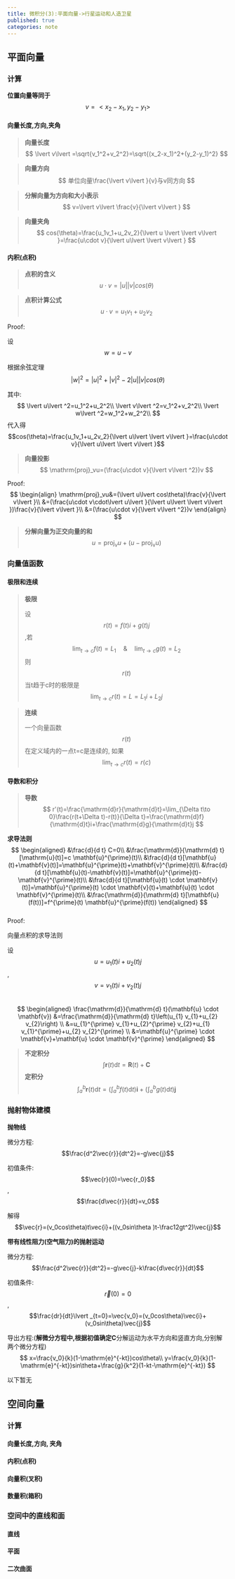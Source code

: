 ```yaml
---
title: 微积分(3):平面向量->行星运动和人造卫星
published: true
categories: note
---
```


## 平面向量

### 计算

**位置向量等同于**
$$
v=<x_2-x_1,y_2-y_1>
$$

#### 向量长度,方向,夹角

> **向量长度**
> $$
> \lvert v\lvert =\sqrt{v_1^2+v_2^2}=\sqrt{(x_2-x_1)^2+(y_2-y_1)^2}
> $$

> **向量方向**
> $$
> 单位向量\frac{\lvert v\lvert }{v}与v同方向
> $$

> **分解向量为方向和大小表示**
> $$
> v=\lvert v\lvert \frac{v}{\lvert v\lvert }
> $$

> **向量夹角**
> $$
> cos(\theta)=\frac{u_1v_1+u_2v_2}{\lvert u \lvert \lvert v\lvert }=\frac{u\cdot v}{\lvert u\lvert \lvert v\lvert }
> $$

#### 内积(点积)

> **点积的含义**
> $$
> u\cdot v=\lvert u\lvert \lvert v\lvert cos(\theta)
> $$

> **点积计算公式**
> $$
> u\cdot v=u_1v_1+u_2v_2
> $$

Proof:

设$$w=u-v$$

根据余弦定理$${\lvert w\lvert}^2={\lvert u\lvert }^2+\lvert v\lvert ^2-2\lvert u\lvert \lvert v\lvert cos(\theta)$$

其中:
$$
\lvert u\lvert ^2=u_1^2+u_2^2\\
\lvert v\lvert ^2=v_1^2+v_2^2\\
\lvert w\lvert ^2=w_1^2+w_2^2\\
$$
代入得$$cos(\theta)=\frac{u_1v_1+u_2v_2}{\lvert u\lvert \lvert v\lvert }=\frac{u\cdot v}{\lvert u\lvert \lvert v\lvert }$$

> **向量投影**
> $$
> \mathrm{proj}_vu=(\frac{u\cdot v}{\lvert v\lvert ^2})v
> $$

Proof:  
$$
\begin{align}
\mathrm{proj}_vu&=(\lvert u\lvert cos\theta)\frac{v}{\lvert v\lvert }\\
&=(\frac{u\cdot v\cdot\lvert u\lvert }{\lvert u\lvert \lvert v\lvert })\frac{v}{\lvert v\lvert }\\
&=(\frac{u\cdot v}{\lvert v\lvert ^2})v
\end{align}
$$

> **分解向量为正交向量的和**
> $$
> u=\mathrm{proj}_vu+(u-\mathrm{proj_vu})
> $$

### 向量值函数

#### 极限和连续

> **极限**
>
> 设$$r(t)=f(t)i+g(t)j$$,若
> $$
> \lim_{t\to c}f(t)=L_1 \quad \& \quad \lim_{t \to c}g(t)=L_2
> $$
> 则$$r(t)$$当t趋于c时的极限是
> $$
> \lim_{t\to c}r(t)=L=L_1i+L_2j
> $$

> **连续**
>
> 一个向量函数$$r(t)$$在定义域内的一点t=c是连续的, 如果
> $$
> \lim_{t \to c}r(t)=r(c)
> $$

#### 导数和积分

> **导数**
> $$
> r'(t)=\frac{\mathrm{d}r}{\mathrm{d}t}=\lim_{\Delta t\to 0}\frac{r(t+\Delta t)-r(t)}{\Delta t}=\frac{\mathrm{d}f}{\mathrm{d}t}i+\frac{\mathrm{d}g}{\mathrm{d}t}j
> $$

**求导法则**  
$$
\begin{aligned}
&\frac{d}{d t} C=0\\
&\frac{\mathrm{d}}{\mathrm{d} t}[\mathrm{u}(t)]=c \mathbf{u}^{\prime}(t)\\
&\frac{d}{d t}[\mathbf{u}(t)+\mathbf{v}(t)]=\mathbf{u}^{\prime}(t)+\mathbf{v}^{\prime}(t)\\
&\frac{d}{d t}[\mathbf{u}(t)-\mathbf{v}(t)]=\mathbf{u}^{\prime}(t)-\mathbf{v}^{\prime}(t)\\
&\frac{d}{d t}[\mathbf{u}(t) \cdot \mathbf{v}(t)]=\mathbf{u}^{\prime}(t) \cdot \mathbf{v}(t)+\mathbf{u}(t) \cdot \mathbf{v}^{\prime}(t)\\
&\frac{\mathrm{d}}{\mathrm{d} t}[\mathbf{u}(f(t))]=f^{\prime}(t) \mathbf{u}^{\prime}(f(t))
\end{aligned}
$$  
Proof:  

向量点积的求导法则  

设$$u=u_1(t)i+u_2(t)j$$,$$v=v_1(t)i+v_2(t)j$$  
$$
\begin{aligned}
\frac{\mathrm{d}}{\mathrm{d} t}(\mathbf{u} \cdot \mathbf{v}) &=\frac{\mathrm{d}}{\mathrm{d} t}\left(u_{1} v_{1}+u_{2} v_{2}\right) \\
&=u_{1}^{\prime} v_{1}+u_{2}^{\prime} v_{2}+u_{1} v_{1}^{\prime}+u_{2} v_{2}^{\prime} \\
&=\mathbf{u}^{\prime} \cdot \mathbf{v}+\mathbf{u} \cdot \mathbf{v}^{\prime}
\end{aligned}
$$  

> **不定积分**
> $$
> \int \mathbf{r}(t) \mathrm{d} t=\mathbf{R}(t)+\mathbf{C}
> $$
> **定积分**
> $$
> \int_{a}^{b} \mathbf{r}(t) \mathrm{d} t=\left(\int_{a}^{b} f(t) \mathrm{d} t\right) \mathbf{i}+\left(\int_{a}^{b} g(t) \mathrm{d} t\right) \mathbf{j}
> $$

### 抛射物体建模

**抛物线**

微分方程:$$\frac{d^2\vec{r}}{dt^2}=-g\vec{j}$$

初值条件:$$\vec{r}(0)=\vec{r_0}$$ , $$\frac{d\vec{r}}{dt}=v_0$$

解得$$\vec{r}=(v_0cos\theta)t\vec{i}+((v_0sin\theta )t-\frac12gt^2)\vec{j}$$

**带有线性阻力(空气阻力)的抛射运动**

微分方程:$$\frac{d^2\vec{r}}{dt^2}=-g\vec{j}-k\frac{d\vec{r}}{dt}$$

初值条件:$$\vec{r}(0)=0$$ , $$\frac{dr}{dt}\lvert _{t=0}=\vec{v_0}=(v_0cos\theta)\vec{i}+(v_0sin\theta)\vec{j}$$

导出方程:(**解微分方程中,根据初值确定C**分解运动为水平方向和竖直方向,分别解两个微分方程)
$$
x=\frac{v_0}{k}(1-\mathrm{e}^{-kt})cos\theta\\
y=\frac{v_0}{k}(1-\mathrm{e}^{-kt})sin\theta+\frac{g}{k^2}(1-kt-\mathrm{e}^{-kt})
$$

以下暂无

## 空间向量

### 计算

#### 向量长度,方向, 夹角

#### 内积(点积)

#### 向量积(叉积)

#### 数量积(箱积)

### 空间中的直线和面

#### 直线

#### 平面

#### 二次曲面


